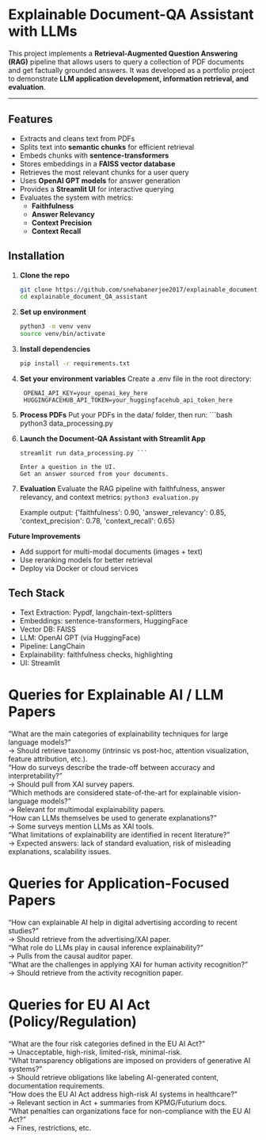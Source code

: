 # Explainable Document-QA Assistant with LLMs

This project implements a **Retrieval-Augmented Question Answering (RAG)** pipeline that allows users to query a collection of PDF documents and get factually grounded answers. It was developed as a portfolio project to demonstrate **LLM application development, information retrieval, and evaluation**.

---

## Features
- Extracts and cleans text from PDFs 
- Splits text into **semantic chunks** for efficient retrieval
- Embeds chunks with **sentence-transformers**
- Stores embeddings in a **FAISS vector database**
- Retrieves the most relevant chunks for a user query
- Uses **OpenAI GPT models** for answer generation
- Provides a **Streamlit UI** for interactive querying
- Evaluates the system with metrics:
  - **Faithfulness**
  - **Answer Relevancy**
  - **Context Precision**
  - **Context Recall**

## Installation

1. **Clone the repo**
   ```bash
   git clone https://github.com/snehabanerjee2017/explainable_document_QA_assistant.git
   cd explainable_document_QA_assistant

2. **Set up environment**
    ```bash
    python3 -m venv venv
    source venv/bin/activate

3. **Install dependencies**
    ```bash
    pip install -r requirements.txt

4. **Set your environment variables**
    Create a .env file in the root directory:

        OPENAI_API_KEY=your_openai_key_here
        HUGGINGFACEHUB_API_TOKEN=your_huggingfacehub_api_token_here

5. **Process PDFs**
    Put your PDFs in the data/ folder, then run:
        ```bash
        python3 data_processing.py

6. **Launch the Document-QA Assistant with Streamlit App**
    ```
    streamlit run data_processing.py ```

    Enter a question in the UI.
    Get an answer sourced from your documents.

7. **Evaluation**
    Evaluate the RAG pipeline with faithfulness, answer relevancy, and context metrics:
        ```
        python3 evaluation.py ```

    Example output:
        {'faithfulness': 0.90, 'answer_relevancy': 0.85, 'context_precision': 0.78, 'context_recall': 0.65}
  
**Future Improvements**
- Add support for multi-modal documents (images + text)
- Use reranking models for better retrieval
- Deploy via Docker or cloud services

## Tech Stack
- Text Extraction: Pypdf, langchain-text-splitters
- Embeddings: sentence-transformers, HuggingFace
- Vector DB: FAISS 
- LLM: OpenAI GPT (via HuggingFace)
- Pipeline: LangChain
- Explainability: faithfulness checks, highlighting
- UI: Streamlit 

# Queries for Explainable AI / LLM Papers
“What are the main categories of explainability techniques for large language models?” <br />
→ Should retrieve taxonomy (intrinsic vs post-hoc, attention visualization, feature attribution, etc.). <br />
“How do surveys describe the trade-off between accuracy and interpretability?” <br />
→ Should pull from XAI survey papers. <br />
“Which methods are considered state-of-the-art for explainable vision-language models?” <br />
→ Relevant for multimodal explainability papers. <br />
“How can LLMs themselves be used to generate explanations?” <br />
→ Some surveys mention LLMs as XAI tools. <br />
“What limitations of explainability are identified in recent literature?” <br />
→ Expected answers: lack of standard evaluation, risk of misleading explanations, scalability issues. <br />

# Queries for Application-Focused Papers
“How can explainable AI help in digital advertising according to recent studies?” <br />
→ Should retrieve from the advertising/XAI paper. <br />
“What role do LLMs play in causal inference explainability?” <br />
→ Pulls from the causal auditor paper. <br />
“What are the challenges in applying XAI for human activity recognition?” <br />
→ Should retrieve from the activity recognition paper. <br />

# Queries for EU AI Act (Policy/Regulation)
“What are the four risk categories defined in the EU AI Act?” <br />
→ Unacceptable, high-risk, limited-risk, minimal-risk. <br />
“What transparency obligations are imposed on providers of generative AI systems?” <br />
→ Should retrieve obligations like labeling AI-generated content, documentation requirements. <br />
“How does the EU AI Act address high-risk AI systems in healthcare?” <br />
→ Relevant section in Act + summaries from KPMG/Futurium docs. <br />
“What penalties can organizations face for non-compliance with the EU AI Act?” <br />
→ Fines, restrictions, etc.